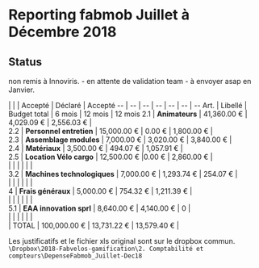 # Reporting fabmob Juillet à Décembre 2018

## Status
non remis à Innoviris. - en attente de validation team -
à envoyer asap en Janvier.

  |   |   |  Accepté | Déclaré | Accepté
-- | -- | -- | -- | -- | -- | --
Art. | Libellé | Budget total | 6 mois | 12 mois | 12 mois
2.1 | **Animateurs** | 41,360.00 € |  4,029.09 € | 2,556.03 € |  
2.2 | **Personnel entretien** | 15,000.00 € | 0.00 € | 1,800.00 € |  
2.3 | **Assemblage modules** | 7,000.00 € | 3,020.00 € | 3,840.00 € |  
2.4 | **Matériaux** | 3,500.00 € | 494.07 € | 1,057.91 € |  
2.5 | **Location Vélo cargo** | 12,500.00 € |0.00 € | 2,860.00 € |  
  |   |   |   |   |   |  
3.2 | **Machines technologiques** | 7,000.00 € |  1,293.74 € | 254.07 € |  
  |   |   |   |   |   |  
4 | **Frais généraux** | 5,000.00 € | 754.32 € | 1,211.39 € |  
  |   |   |   |   |   |  
5.1 | **EAA innovation sprl** | 8,640.00 € | 4,140.00 € | 0 |  
  |   |   |   |   |   |  
  | TOTAL | 100,000.00 € | 13,731.22 € | 13,579.40 € |  

  Les justificatifs et le fichier xls original sont sur le dropbox commun.
`\Dropbox\2018-Fabvelos-gamification\2. Comptabilité et compteurs\DepenseFabmob_Juillet-Dec18`
